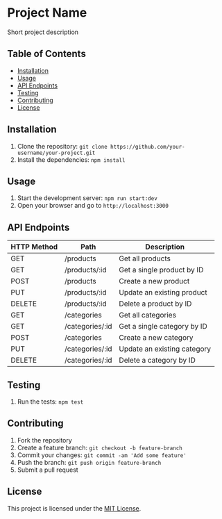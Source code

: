 # Project Name

Short project description

## Table of Contents

- [Installation](#installation)
- [Usage](#usage)
- [API Endpoints](#api-endpoints)
- [Testing](#testing)
- [Contributing](#contributing)
- [License](#license)

## Installation

1. Clone the repository: `git clone https://github.com/your-username/your-project.git`
2. Install the dependencies: `npm install`

## Usage

1. Start the development server: `npm run start:dev`
2. Open your browser and go to `http://localhost:3000`

## API Endpoints

| HTTP Method | Path            | Description                 |
| ----------- | --------------- | --------------------------- |
| GET         | /products       | Get all products            |
| GET         | /products/:id   | Get a single product by ID  |
| POST        | /products       | Create a new product        |
| PUT         | /products/:id   | Update an existing product  |
| DELETE      | /products/:id   | Delete a product by ID      |
| GET         | /categories     | Get all categories          |
| GET         | /categories/:id | Get a single category by ID |
| POST        | /categories     | Create a new category       |
| PUT         | /categories/:id | Update an existing category |
| DELETE      | /categories/:id | Delete a category by ID     |

## Testing

1. Run the tests: `npm test`

## Contributing

1. Fork the repository
2. Create a feature branch: `git checkout -b feature-branch`
3. Commit your changes: `git commit -am 'Add some feature'`
4. Push the branch: `git push origin feature-branch`
5. Submit a pull request

## License

This project is licensed under the [MIT License](https://opensource.org/licenses/MIT).
